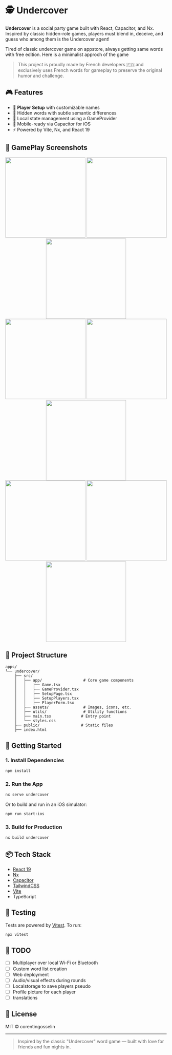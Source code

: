 # 🕵️ Undercover

**Undercover** is a social party game built with React, Capacitor, and Nx. Inspired by classic hidden-role games, players must blend in, deceive, and guess who among them is the Undercover agent!

Tired of classic undercover game on appstore, always getting same words with free edition.
Here is a minimalist approch of the game

> This project is proudly made by French developers 🇫🇷 and exclusively uses French words for gameplay to preserve the original humor and challenge.

## 🎮 Features

- 🎲 **Player Setup** with customizable names
- 🤫 Hidden words with subtle semantic differences
- 🧠 Local state management using a GameProvider
- 📱 Mobile-ready via Capacitor for iOS
- ⚡️ Powered by Vite, Nx, and React 19

## 📸 GamePlay Screenshots

<p align="center">
  <img src="https://github.com/user-attachments/assets/c18c4feb-d19c-4e1f-bf1d-f0c1cab6616d" width="250" />
  <img src="https://github.com/user-attachments/assets/c54ea49c-bdd1-4b5b-849e-0f311c2fd3a3" width="250" />
  <img src="https://github.com/user-attachments/assets/7366ff4b-7fd2-4f10-8cbc-249c1d6216a6" width="250" />
  <br />
  <img src="https://github.com/user-attachments/assets/ea70e154-ad8d-4ed8-83f3-245aadf9f5c0" width="250" />
  <img src="https://github.com/user-attachments/assets/47b2c6e6-d8e5-4edd-ae7b-c3dce6cb00a8" width="250" />
  <img src="https://github.com/user-attachments/assets/73162815-94d5-42ce-9efd-e7b8d93e8a69" width="250" />
  <br />
  <img src="https://github.com/user-attachments/assets/f60df7a4-9765-4319-aca3-1346c304bd26" width="250" />
  <img src="https://github.com/user-attachments/assets/e86c76ae-9939-4558-9027-b089380411fa" width="250" />
  <img src="https://github.com/user-attachments/assets/1035d850-6b1c-4d4c-ae3f-134ad173db55" width="250" />
</p>

## 📁 Project Structure

```
apps/
└── undercover/
    ├── src/
    │   ├── app/                  # Core game components
    │   │   ├── Game.tsx
    │   │   ├── GameProvider.tsx
    │   │   ├── SetupPage.tsx
    │   │   ├── SetupPlayers.tsx
    │   │   ├── PlayerForm.tsx
    │   ├── assets/               # Images, icons, etc.
    │   ├── utils/                # Utility functions
    │   ├── main.tsx             # Entry point
    │   └── styles.css
    ├── public/                  # Static files
    ├── index.html
```

## 🚀 Getting Started

### 1. Install Dependencies

```bash
npm install
```

### 2. Run the App

```bash
nx serve undercover
```

Or to build and run in an iOS simulator:

```bash
npm run start:ios
```

### 3. Build for Production

```bash
nx build undercover
```

## 📦 Tech Stack

- [React 19](https://react.dev)
- [Nx](https://nx.dev)
- [Capacitor](https://capacitorjs.com/)
- [TailwindCSS](https://tailwindcss.com/)
- [Vite](https://vitejs.dev/)
- TypeScript

## 🧪 Testing

Tests are powered by [Vitest](https://vitest.dev/). To run:

```bash
npx vitest
```

## 📌 TODO

- [ ] Multiplayer over local Wi-Fi or Bluetooth
- [ ] Custom word list creation
- [ ] Web deployment
- [ ] Audio/visual effects during rounds
- [ ] Localstorage to save players pseudo
- [ ] Profile picture for each player
- [ ] translations

## 📄 License

MIT © corentingosselin

---

> Inspired by the classic "Undercover" word game — built with love for friends and fun nights in.
